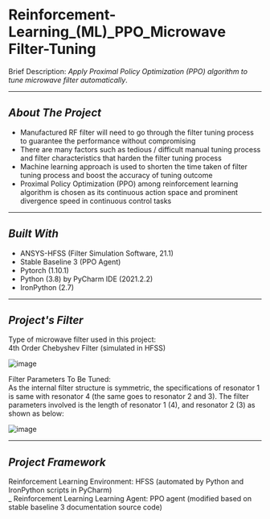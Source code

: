 # Reinforcement-Learning_(ML)_PPO_Microwave Filter-Tuning
Brief Description: _Apply Proximal Policy Optimization (PPO) algorithm to tune microwave filter automatically_.<br />

---


## **_About The Project_**<br />
- Manufactured RF filter will need to go through the filter tuning process to guarantee the performance without compromising
- There are many factors such as tedious / difficult manual tuning process and filter characteristics that harden the filter tuning process
- Machine learning approach is used to shorten the time taken of filter tuning process and boost the accuracy of tuning outcome
- Proximal Policy Optimization (PPO) among reinforcement learning algorithm is chosen as its continuous action space and prominent divergence speed in continuous control tasks

---


## **_Built With_**<br />
- ANSYS-HFSS (Filter Simulation Software, 21.1)
- Stable Baseline 3 (PPO Agent)
- Pytorch (1.10.1)
- Python (3.8) by PyCharm IDE (2021.2.2)
- IronPython (2.7)


---
## **_Project's Filter_**<br />
Type of microwave filter used in this project:<br />
4th Order Chebyshev Filter (simulated in HFSS)

![image](https://user-images.githubusercontent.com/85819871/163743277-a6b01aca-9e78-46f6-b757-9c993da2f295.png)


Filter Parameters To Be Tuned:<br />
As the internal filter structure is symmetric, the specifications of resonator 1 is same with resonator 4 (the same goes to resonator 2 and 3). 
The filter parameters involved is the length of resonator 1 (4), and resonator 2 (3) as shown as below:

![image](https://user-images.githubusercontent.com/85819871/163744956-437fcb52-0f7c-441d-bb73-362e39a1a2c0.png)



--- 


 ## _**Project Framework** <br />_
 
 Reinforcement Learning Environment: HFSS (automated by Python and IronPython scripts in PyCharm)<br />_
 Reinforcement Learning Learning Agent: PPO agent (modified based on stable baseline 3 documentation source code)

